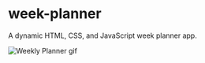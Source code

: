 # week-planner

A dynamic HTML, CSS, and JavaScript week planner app.

![Weekly Planner gif](https://github.com/Youssef-Najjarine/week-planner/assets/71291742/b7878005-6d3f-4dec-9b42-396359ef863d)

